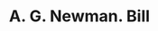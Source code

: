 ---
doi: 10.7916/D8HB0H7G
date_other: '1890'
date_other_textual: 1890-1899
form: printed ephemera
genre:
- Invoices
name:
- A. G. Newman
object_in_context_url: https://biggert.cul.columbia.edu/items/view/ave_biggert_00935
subject_hierarchical_geographic:
- New York, New York, United States
subject_name:
- A. G. Newman
title: A. G. Newman. Bill
sort_title: A. G. Newman. Bill
call_number: ave_biggert_00935
coordinates:
- 40.71277777777778,-74.00583333333333
pid: ave_biggert_00935
identifiers: ave_biggert_00935
thumbnail: https://derivativo-3.library.columbia.edu/iiif/2/ldpd:344302/full/!256,256/0/native.jpg
permalink: "/biggert/ave_biggert_00935/"
layout: iiif-image-page
---